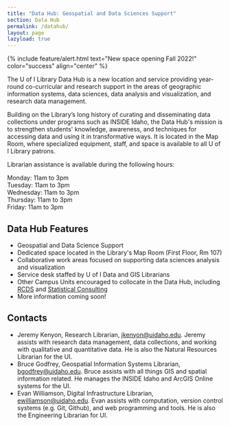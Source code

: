 ```yaml
---
title: "Data Hub: Geospatial and Data Sciences Support"
section: Data Hub
permalink: /datahub/
layout: page
lazyload: true
---
```


{% include feature/alert.html text="<span class='h5'>New space opening Fall 2022!</span>" color="success" align="center" %}

The U of I Library Data Hub is a new location and service providing year-round co-curricular and research support in the areas of geographic information systems, data sciences, data analysis and visualization, and research data management.

Building on the Library’s long history of curating and disseminating data collections under programs such as INSIDE Idaho, the Data Hub's mission is to strengthen students' knowledge, awareness, and techniques for accessing data and using it in transformative ways. 
It is located in the Map Room, where specialized equipment, staff, and space is available to all U of I Library patrons.

Librarian assistance is available during the following hours:

Monday:     11am to 3pm  
Tuesday:    11am to 3pm  
Wednesday:  11am to 3pm  
Thursday:   11am to 3pm  
Friday:     11am to 3pm  

## Data Hub Features

- Geospatial and Data Science Support 
- Dedicated space located in the Library's Map Room (First Floor, Rm 107) 
- Collaborative work areas focused on supporting data sciences analysis and visualization 
- Service desk staffed by U of I Data and GIS Librarians 
- Other Campus Units encouraged to collocate in the Data Hub, including [RCDS](https://www.iids.uidaho.edu/rcds.php) and [Statistical Consulting](https://www.uidaho.edu/sci/mathstat/centers/scc)
- More information coming soon!

## Contacts

- Jeremy Kenyon, Research Librarian, jkenyon@uidaho.edu. Jeremy assists with research data management, data collections, and working with qualitative and quantitative data. He is also the Natural Resources Librarian for the UI.  
- Bruce Godfrey, Geospatial Information Systems Librarian, bgodfrey@uidaho.edu. Bruce assists with all things GIS and spatial information related. He manages the INSIDE Idaho and ArcGIS Online systems for the UI.  
- Evan Williamson, Digital Infrastructure Librarian, ewilliamson@uidaho.edu. Evan assists with computation, version control systems (e.g. Git, Github), and web programming and tools. He is also the Engineering Librarian for UI.  
